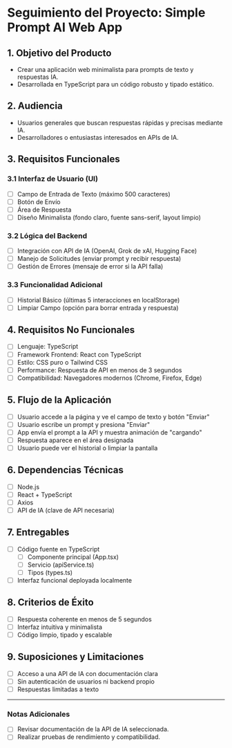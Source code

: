 # Seguimiento del Proyecto: Simple Prompt AI Web App

## 1. Objetivo del Producto
- Crear una aplicación web minimalista para prompts de texto y respuestas IA.
- Desarrollada en TypeScript para un código robusto y tipado estático.

## 2. Audiencia
- Usuarios generales que buscan respuestas rápidas y precisas mediante IA.
- Desarrolladores o entusiastas interesados en APIs de IA.

## 3. Requisitos Funcionales

### 3.1 Interfaz de Usuario (UI)
- [ ] Campo de Entrada de Texto (máximo 500 caracteres)
- [ ] Botón de Envío
- [ ] Área de Respuesta
- [ ] Diseño Minimalista (fondo claro, fuente sans-serif, layout limpio)

### 3.2 Lógica del Backend
- [ ] Integración con API de IA (OpenAI, Grok de xAI, Hugging Face)
- [ ] Manejo de Solicitudes (enviar prompt y recibir respuesta)
- [ ] Gestión de Errores (mensaje de error si la API falla)

### 3.3 Funcionalidad Adicional
- [ ] Historial Básico (últimas 5 interacciones en localStorage)
- [ ] Limpiar Campo (opción para borrar entrada y respuesta)

## 4. Requisitos No Funcionales
- [ ] Lenguaje: TypeScript
- [ ] Framework Frontend: React con TypeScript
- [ ] Estilo: CSS puro o Tailwind CSS
- [ ] Performance: Respuesta de API en menos de 3 segundos
- [ ] Compatibilidad: Navegadores modernos (Chrome, Firefox, Edge)

## 5. Flujo de la Aplicación
- [ ] Usuario accede a la página y ve el campo de texto y botón "Enviar"
- [ ] Usuario escribe un prompt y presiona "Enviar"
- [ ] App envía el prompt a la API y muestra animación de "cargando"
- [ ] Respuesta aparece en el área designada
- [ ] Usuario puede ver el historial o limpiar la pantalla

## 6. Dependencias Técnicas
- [ ] Node.js
- [ ] React + TypeScript
- [ ] Axios
- [ ] API de IA (clave de API necesaria)

## 7. Entregables
- [ ] Código fuente en TypeScript
  - [ ] Componente principal (App.tsx)
  - [ ] Servicio (apiService.ts)
  - [ ] Tipos (types.ts)
- [ ] Interfaz funcional deployada localmente

## 8. Criterios de Éxito
- [ ] Respuesta coherente en menos de 5 segundos
- [ ] Interfaz intuitiva y minimalista
- [ ] Código limpio, tipado y escalable

## 9. Suposiciones y Limitaciones
- [ ] Acceso a una API de IA con documentación clara
- [ ] Sin autenticación de usuarios ni backend propio
- [ ] Respuestas limitadas a texto

---

### Notas Adicionales
- [ ] Revisar documentación de la API de IA seleccionada.
- [ ] Realizar pruebas de rendimiento y compatibilidad.
